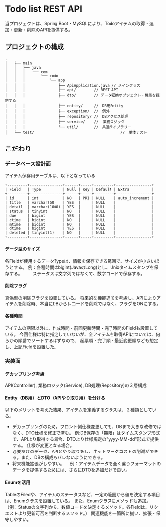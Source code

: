 # Todo list REST API
当プロジェクトは、Spring Boot・MySQLにより、Todoアイテムの取得・追加・更新・削除のAPIを提供する。

## プロジェクトの構成

```
.
│   ├── main
│   │   ├── java
│   │   │   └── com
│   │   │       └── todo
│   │   │           └── app
│   │   │               ├── ApiApplication.java // メインクラス
│   │   │               ├── api/        // REST API
│   │   │               ├── dto/        // データ転換オブジェクト・機能を提供する
│   │   │               ├── entity/     //　DB用Entity
│   │   │               ├── exception/  //　例外
│   │   │               ├── repository/ //　DBアクセス処理
│   │   │               ├── service/    //  業務ロジック
│   │   │               └── util/       //　共通ライブラリー
│   └── test/                                       //　単体テスト
```

## こだわり

### データベース設計面
アイテム保存用テーブルは、以下となっている
```agsl
+---------+---------------+------+-----+---------+----------------+
| Field   | Type          | Null | Key | Default | Extra          |
+---------+---------------+------+-----+---------+----------------+
| id      | int           | NO   | PRI | NULL    | auto_increment |
| title   | varchar(50)   | YES  |     | NULL    |                |
| detail  | varchar(1000) | YES  |     | NULL    |                |
| status  | tinyint       | NO   |     | NULL    |                |
| due     | bigint        | YES  |     | NULL    |                |
| ctime   | bigint        | NO   |     | NULL    |                |
| mtime   | bigint        | NO   |     | NULL    |                |
| dtime   | bigint        | YES  |     | NULL    |                |
| deleted | tinyint(1)    | NO   |     | NULL    |                |
+---------+---------------+------+-----+---------+----------------+
```
#### データ型のサイズ
各Fieldが使用するデータTypeは、情報を保存できる範囲で、サイズが小さいほうとする。
例：各種時間はbigint(JavaのLong)とし、Unixタイムスタンプを保存する。
　　ステータスは文字列ではなくて、数字コードで保存する。

#### 削除フラグ
真偽型の削除フラグを設置している。
将来的な機能追加を考慮し、APIによりアイテムを削除時、本当にDBからレコードを削除ではなく、フラグをONにする。

#### 各種時間
アイテムの期限以外に、作成時間・前回更新時間・完了時間のFieldも設置している。
今回仕様は特に指定していないが、全アイテムを取得APIについては、何らかの順番でソートするはずなので、
起票順・完了順・最近変更順なども想定し、上記Fieldを設置した。

### 実装面

#### デカップリング考慮
API(Controller), 業務ロジック(Service), DB処理(Repository)の３層構成

#### Entity（DB用）とDTO（APIやり取り用）を分ける
以下のメリットを考えた結果、アイテムを定義するクラスは、２種類としている。

- デカップリングのため。フロント側仕様変更しても、DBまで大きな改修ではなく、DTO仕様を修正で済む。
    例:DB保存の「期限」はタイムスタンプ形式で、APIより取得する場合、DTOより仕様規定の"yyyy-MM-dd"形式で提供する。
    仕様が変更となる場合。
- 必要だけのデータ、APIとやり取りをし、ネットワークコストの削減ができる。また、DBの構成もバレないようにできる。
- 将来機能拡張がしやすい。
　例：アイテムデータを全く違うフォーマットのデータを提供するためには、さらにDTOを追加だけで良い。

#### Enumを活用
TableのFiledや、アイテムのステータスなど、一定の範囲から値を決定する項目は、Enumクラスを設置している。
また、Enumクラスにメソッドも追加。（例：Statusの文字列から、数値コードを決定するメソッド。各Fieldは、リクエストより更新可否を判断するメソッド。）
関連機能を一箇所に揃い、拡張・保守しやすい。



